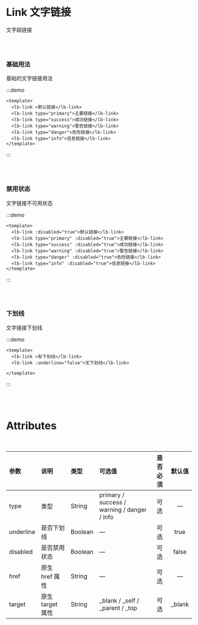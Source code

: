 <!--
 * @Explain: xxx
 * @Author: SuperLy
 * @LastEditors: SuperLy
 * @Date: 2022-03-05 09:27:19
 * @LastEditTime: 2022-03-09 16:11:16
 * @FilePath: \Lamb-UI for Docs\docs\document\components\Link\index.md
-->
<br/>
<br/>

# Link 文字链接
文字超链接

<br/>
<br/>

### 基础用法
基础的文字链接用法


:::demo

```vue
<template>
  <lb-link >默认链接</lb-link>
  <lb-link type="primary">主要链接</lb-link>
  <lb-link type="success">成功链接</lb-link>
  <lb-link type="warning">警告链接</lb-link>
  <lb-link type="danger">危险链接</lb-link>
  <lb-link type="info">信息链接</lb-link>
</template>

```
:::


<br/>
<br/>

### 禁用状态
文字链接不可用状态

:::demo

```vue
<template>
  <lb-link :disabled="true">默认链接</lb-link>
  <lb-link type="primary" :disabled="true">主要链接</lb-link>
  <lb-link type="success" :disabled="true">成功链接</lb-link>
  <lb-link type="warning" :disabled="true">警告链接</lb-link>
  <lb-link type="danger" :disabled="true">危险链接</lb-link>
  <lb-link type="info" :disabled="true">信息链接</lb-link>
</template>

```
:::


<br/>
<br/>


### 下划线
文字链接下划线

:::demo

```vue
<template>
  <lb-link >有下划线</lb-link>
  <lb-link :underline="false">无下划线</lb-link>

</template>

```
:::


<br/>
<br/>

# Attributes

<br/>

| 参数      | 说明             | 类型    | 可选值                                      | 是否必须 | 默认值 |
| :-------- | :--------------- | :------ | :------------------------------------------ | :------: | :----: |
| type      | 类型             | String  | primary / success / warning / danger / info |   可选   |   —    |
| underline | 是否下划线       | Boolean | —                                           |   可选   |  true  |
| disabled  | 是否禁用状态     | Boolean | —                                           |   可选   | false  |
| href      | 原生 href 属性   | String  | —                                           |   可选   |   —    |
| target    | 原生 target 属性 | String  | _blank / _self / _parent / _top             |   可选   | _blank |

<br/>
<br/>